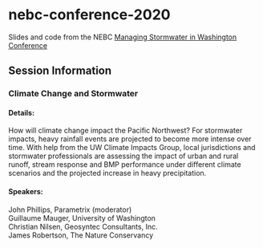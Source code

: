 # nebc-conference-2020
Slides and code from the NEBC [Managing Stormwater in Washington Conference](https://washingtonstormwater.com/) 
## Session Information 

### Climate Change and Stormwater

#### Details:
How will climate change impact the Pacific Northwest? For stormwater impacts, heavy rainfall events are projected to become more intense over time. With help from the UW Climate Impacts Group, local jurisdictions and stormwater professionals are assessing the impact of urban and rural runoff, stream response and BMP performance under different climate scenarios and the projected increase in heavy precipitation.

#### Speakers:
John Phillips, Parametrix (moderator)    
Guillaume Mauger, University of Washington    
Christian Nilsen, Geosyntec Consultants, Inc.    
James Robertson, The Nature Conservancy    
